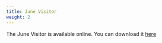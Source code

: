 ```yaml
---
title: June Visitor
weight: 2
---
```


The June Visitor is available online. You can download it  [here](/visitor)